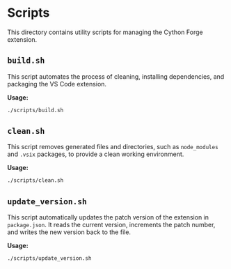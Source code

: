 # Scripts

This directory contains utility scripts for managing the Cython Forge extension.

## `build.sh`

This script automates the process of cleaning, installing dependencies, and packaging the VS Code extension.

**Usage:**
```bash
./scripts/build.sh
```

## `clean.sh`

This script removes generated files and directories, such as `node_modules` and `.vsix` packages, to provide a clean working environment.

**Usage:**
```bash
./scripts/clean.sh
```

## `update_version.sh`

This script automatically updates the patch version of the extension in `package.json`. It reads the current version, increments the patch number, and writes the new version back to the file.

**Usage:**
```bash
./scripts/update_version.sh
```
